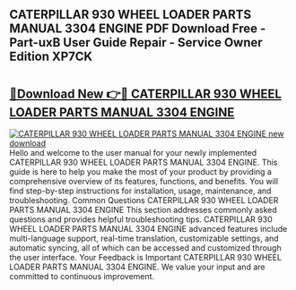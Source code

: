 ## CATERPILLAR 930 WHEEL LOADER PARTS MANUAL  3304 ENGINE PDF Download Free - Part-uxB User Guide Repair - Service Owner Edition XP7CK

# <h2><a href="http://bc63346.oget.top/?id=CATERPILLAR+930+WHEEL+LOADER+PARTS+MANUAL++3304+ENGINE">🔗Download New 👉🔴 CATERPILLAR 930 WHEEL LOADER PARTS MANUAL  3304 ENGINE</a></h2>

[![CATERPILLAR 930 WHEEL LOADER PARTS MANUAL  3304 ENGINE new download](https://i.imgur.com/5g1atiW.png)](http://bc63346.oget.top/?id=CATERPILLAR+930+WHEEL+LOADER+PARTS+MANUAL++3304+ENGINE)
Hello and welcome to the user manual for your newly implemented CATERPILLAR 930 WHEEL LOADER PARTS MANUAL  3304 ENGINE. This guide is here to help you make the most of your product by providing a comprehensive overview of its features, functions, and benefits. You will find step-by-step instructions for installation, usage, maintenance, and troubleshooting. Common Questions CATERPILLAR 930 WHEEL LOADER PARTS MANUAL  3304 ENGINE This section addresses commonly asked questions and provides helpful troubleshooting tips. CATERPILLAR 930 WHEEL LOADER PARTS MANUAL  3304 ENGINE advanced features include multi-language support, real-time translation, customizable settings, and automatic syncing, all of which can be accessed and customized through the user interface. Your Feedback is Important CATERPILLAR 930 WHEEL LOADER PARTS MANUAL  3304 ENGINE. We value your input and are committed to continuous improvement.
